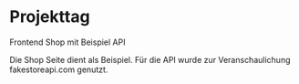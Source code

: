 # Projekttag
Frontend Shop mit Beispiel API

Die Shop Seite dient als Beispiel.
Für die API wurde zur Veranschaulichung fakestoreapi.com genutzt.

